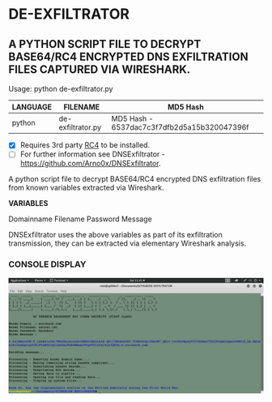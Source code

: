 # DE-EXFILTRATOR
## A PYTHON SCRIPT FILE TO DECRYPT BASE64/RC4 ENCRYPTED DNS EXFILTRATION FILES CAPTURED VIA WIRESHARK.

Usage: python de-exfiltrator.py

| LANGUAGE | FILENAME          | MD5 Hash                                    |
|------    |------             | -------                                     |
| python   | de-exfiltrator.py | MD5 Hash - 6537dac7c3f7dfb2d5a15b320047396f |

- [x] Requires 3rd party [RC4](https://pypi.org/project/arc4/) to be installed.
- [ ] For further information see DNSExfiltrator - https://github.com/Arno0x/DNSExfiltrator.

A python script file to decrypt BASE64/RC4 encrypted DNS exfiltration files from known variables extracted via Wireshark.

__VARIABLES__

Domainname
Filename
Password
Message

DNSExfiltrator uses the above variables as part of its exfiltration transmission, they can be extracted via elementary Wireshark analysis.

### CONSOLE DISPLAY
![Screenshot](picture1.png)
